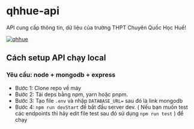 # qhhue-api
API cung cấp thông tin, dữ liệu của trường THPT Chuyên Quốc Học Huế!

[![qhhue](https://i.imgur.com/VIuNBcd.png=50x50)](https://www.facebook.com/DoantruongQuocHoc)

## Cách setup API chạy local
### Yêu cầu: node + mongodb + express
- Bước 1: Clone repo về máy
- Bước 2: Tải deps bằng npm, yarn hoặc pnpm.
- Bước 3: Tạo file `.env` và nhập `DATABASE_URL=` sau đó là link mongodb
- Bước 4: `npm run devStart` để bắt đầu server dev. ( Nếu bạn muốn test các endpoints thì hãy edit file test sau đó sử dụng `npm run test` ) để chạy
